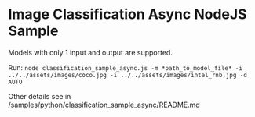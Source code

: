 # Image Classification Async NodeJS Sample

Models with only 1 input and output are supported.

Run:
`node classification_sample_async.js -m *path_to_model_file* -i ../../assets/images/coco.jpg -i ../../assets/images/intel_rnb.jpg -d AUTO`

Other details see in /samples/python/classification_sample_async/README.md
